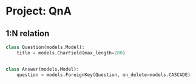# Project: QnA

## 1:N relation

```python
class Question(models.Model):
    title = models.CharField(max_length=200)


class Answer(models.Model):
    question = models.ForeignKey(Question, on_delete=models.CASCADE)
```
